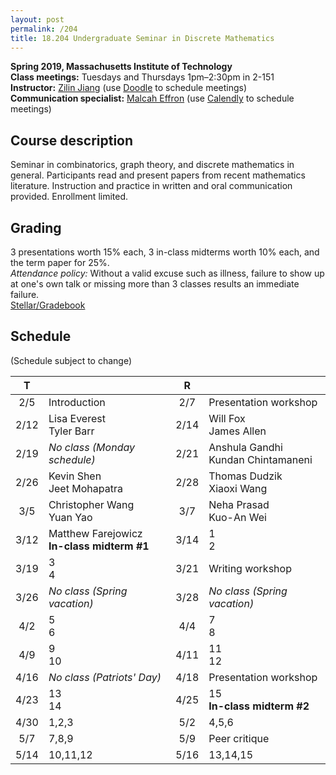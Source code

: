 ```yaml
---
layout: post
permalink: /204
title: 18.204 Undergraduate Seminar in Discrete Mathematics
---
```

**Spring 2019, Massachusetts Institute of Technology**  
**Class meetings:** Tuesdays and Thursdays 1pm–2:30pm in 2-151  
**Instructor:** [Zilin Jiang](/) (use [Doodle](https://doodle.com/zilin) to schedule meetings)  
**Communication specialist:** [Malcah Effron](https://cmsw.mit.edu/profile/malcah-effron/) (use [Calendly](https://calendly.com/meffron) to schedule meetings)

## Course description

Seminar in combinatorics, graph theory, and discrete mathematics in general. Participants read and present papers from recent mathematics literature. Instruction and practice in written and oral communication provided. Enrollment limited.

## Grading

3 presentations worth 15% each, 3 in-class midterms worth 10% each, and the term paper for 25%.  
*Attendance policy:* Without a valid excuse such as illness, failure to show up at one's own talk or missing more than 3 classes results an immediate failure.  
[Stellar/Gradebook](http://stellar.mit.edu/S/course/18/sp19/18.204.2/)

## Schedule

(Schedule subject to change)

| T    |   | R    |   |
|:----:|---|:----:|---|
| 2/5  | Introduction | 2/7 | Presentation workshop |
| 2/12 | Lisa Everest<br>Tyler Barr | 2/14 | Will Fox<br>James Allen |
| 2/19 | _No class (Monday schedule)_ | 2/21 | Anshula Gandhi<br>Kundan Chintamaneni |
| 2/26 | Kevin Shen<br>Jeet Mohapatra | 2/28 | Thomas Dudzik<br>Xiaoxi Wang |
| 3/5  | Christopher Wang<br>Yuan Yao | 3/7 | Neha Prasad<br>Kuo-An Wei |
| 3/12 | Matthew Farejowicz<br>**In-class midterm #1** | 3/14 | 1<br>2 |
| 3/19 | 3<br>4 | 3/21 | Writing workshop |
| 3/26 | _No class (Spring vacation)_ | 3/28 | _No class (Spring vacation)_ |
| 4/2  | 5<br>6 | 4/4 | 7<br>8 |
| 4/9  | 9<br>10 | 4/11  | 11<br>12 |
| 4/16 | _No class (Patriots' Day)_ | 4/18 | Presentation workshop |
| 4/23 | 13<br>14 | 4/25 | 15<br>**In-class midterm #2** |
| 4/30 | 1,2,3 | 5/2 | 4,5,6 |
| 5/7  | 7,8,9 | 5/9 | Peer critique |
| 5/14 | 10,11,12 | 5/16 | 13,14,15 |
